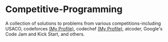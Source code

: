 # Competitive-Programming
A collection of solutions to problems from various competitions-including USACO, codeforces [(My Profile)](https://codeforces.com/profile/r4r1bz), codechef [(My Profile)](https://www.codechef.com/users/aarush0), atcoder, Google's Code Jam and Kick Start, and others.
